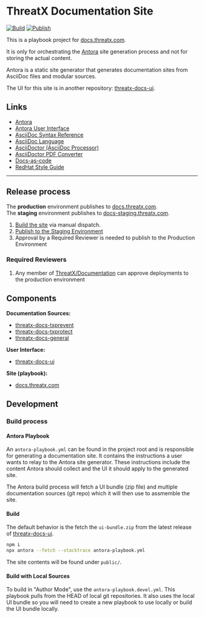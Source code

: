 # ThreatX Documentation Site 
[![Build](https://github.com/ThreatX/docs.threatx.com/actions/workflows/build.yml/badge.svg)](https://github.com/ThreatX/docs.threatx.com/actions/workflows/build.yml) [![Publish](https://github.com/ThreatX/docs.threatx.com/actions/workflows/publish.yml/badge.svg)](https://github.com/ThreatX/docs.threatx.com/actions/workflows/publish.yml)

This is a playbook project for [docs.threatx.com](https://docs.threatx.com).

It is only for orchestrating the [Antora](https://antora.org) site generation process and not for storing the actual content.

Antora is a static site generator that generates documentation sites from AsciiDoc files and modular sources.

The UI for this site is in another repository: [threatx-docs-ui](https://github.com/ThreatX/threatx-docs-ui).

## Links

* [Antora](https://docs.antora.org/antora/latest/)
* [Antora User Interface](https://docs.antora.org/antora-ui-default/)
* [AsciiDoc Syntax Reference](https://docs.asciidoctor.org/asciidoc/latest/syntax-quick-reference/)
* [AsciiDoc Language](https://docs.asciidoctor.org/asciidoc/latest/)
* [AsciiDoctor (AsciiDoc Processor)](https://docs.asciidoctor.org/asciidoctor/latest/)
* [AsciiDoctor PDF Converter](https://docs.asciidoctor.org/pdf-converter/latest/)
* [Docs-as-code](https://www.writethedocs.org/guide/docs-as-code/)
* [RedHat Style Guide](https://redhat-documentation.github.io/supplementary-style-guide/)
---

## Release process

The __production__ environment publishes to [docs.threatx.com](https://docs.threatx.com).  
The __staging__ environment publishes to [docs-staging.threatx.com](http://docs-staging.threatx.com).

1. [Build the site](https://github.com/ThreatX/docs.threatx.com/actions/workflows/build.yml) via manual dispatch.
2. [Publish to the Staging Environment](https://github.com/ThreatX/docs.threatx.com/actions/workflows/publish.yml)
3. Approval by a Required Reviewer is needed to publish to the Production Environment

### Required Reviewers
1. Any member of [ThreatX/Documentation](https://github.com/orgs/ThreatX/teams/documentation) can approve deployments to the production environment


## Components

__Documentation Sources:__  
* [threatx-docs-txprevent](https://github.com/ThreatX/threatx-docs-txprevent)
* [threatx-docs-txprotect](https://github.com/ThreatX/threatx-docs-txprotect)
* [threatx-docs-general](https://github.com/ThreatX/threatx-docs-general)

__User Interface:__  
* [threatx-docs-ui](https://github.com/ThreatX/threatx-docs-ui)

__Site (playbook):__
* [docs.threatx.com](https://github.com/ThreatX/docs.threatx.com)



## Development

### Build process

#### Antora Playbook

An `antora-playbook.yml` can be found in the project root and is responsible for generating a documentation site.
It contains the instructions a user wants to relay to the Antora site generator.
These instructions include the content Antora should collect and the UI it should apply to the generated site.

The Antora build process will fetch a UI bundle (zip file) and multiple documentation sources (git repo)
which it will then use to assmemble the site.

#### Build

The default behavior is the fetch the `ui-bundle.zip` from the latest release of [threatx-docs-ui](https://github.com/ThreatX/threatx-docs.ui).  

```bash
npm i
npx antora --fetch --stacktrace antora-playbook.yml
```

The site contents will be found under `public/`.

#### Build with Local Sources
To build in "Author Mode", use the `antora-playbook.devel.yml`. 
This playbook pulls from the HEAD of local git repositories. It also uses the local UI bundle so you will need to create a new playbook to use locally or build the UI bundle locally.  


